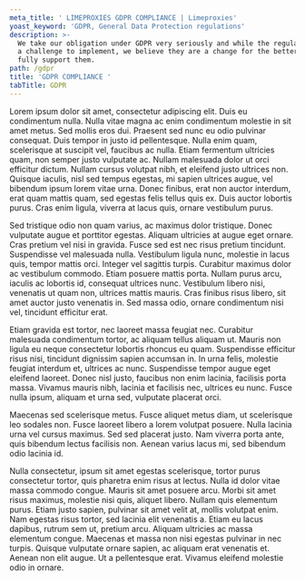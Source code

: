 ```yaml
---
meta_title: ' LIMEPROXIES GDPR COMPLIANCE | Limeproxies'
yoast_keyword: 'GDPR, General Data Protection regulations'
description: >-
  We take our obligation under GDPR very seriously and while the regulations are
  a challenge to implement, we believe they are a change for the better and
  fully support them.
path: /gdpr
title: 'GDPR COMPLIANCE '
tabTitle: GDPR
---
```

Lorem ipsum dolor sit amet, consectetur adipiscing elit. Duis eu condimentum nulla. Nulla vitae magna ac enim condimentum molestie in sit amet metus. Sed mollis eros dui. Praesent sed nunc eu odio pulvinar consequat. Duis tempor in justo id pellentesque. Nulla enim quam, scelerisque at suscipit vel, faucibus ac nulla. Etiam fermentum ultricies quam, non semper justo vulputate ac. Nullam malesuada dolor ut orci efficitur dictum. Nullam cursus volutpat nibh, et eleifend justo ultrices non. Quisque iaculis, nisl sed tempus egestas, mi sapien ultrices augue, vel bibendum ipsum lorem vitae urna. Donec finibus, erat non auctor interdum, erat quam mattis quam, sed egestas felis tellus quis ex. Duis auctor lobortis purus. Cras enim ligula, viverra at lacus quis, ornare vestibulum purus.

Sed tristique odio non quam varius, ac maximus dolor tristique. Donec vulputate augue et porttitor egestas. Aliquam ultricies at augue eget ornare. Cras pretium vel nisi in gravida. Fusce sed est nec risus pretium tincidunt. Suspendisse vel malesuada nulla. Vestibulum ligula nunc, molestie in lacus quis, tempor mattis orci. Integer vel sagittis turpis. Curabitur maximus dolor ac vestibulum commodo. Etiam posuere mattis porta. Nullam purus arcu, iaculis ac lobortis id, consequat ultrices nunc. Vestibulum libero nisi, venenatis ut quam non, ultrices mattis mauris. Cras finibus risus libero, sit amet auctor justo venenatis in. Sed massa odio, ornare condimentum nisi vel, tincidunt efficitur erat.

Etiam gravida est tortor, nec laoreet massa feugiat nec. Curabitur malesuada condimentum tortor, ac aliquam tellus aliquam ut. Mauris non ligula eu neque consectetur lobortis rhoncus eu quam. Suspendisse efficitur risus nisi, tincidunt dignissim sapien accumsan in. In urna felis, molestie feugiat interdum et, ultrices ac nunc. Suspendisse tempor augue eget eleifend laoreet. Donec nisl justo, faucibus non enim lacinia, facilisis porta massa. Vivamus mauris nibh, lacinia et facilisis nec, ultrices eu nunc. Fusce nulla ipsum, aliquam et urna sed, vulputate placerat orci.

Maecenas sed scelerisque metus. Fusce aliquet metus diam, ut scelerisque leo sodales non. Fusce laoreet libero a lorem volutpat posuere. Nulla lacinia urna vel cursus maximus. Sed sed placerat justo. Nam viverra porta ante, quis bibendum lectus facilisis non. Aenean varius lacus mi, sed bibendum odio lacinia id.

Nulla consectetur, ipsum sit amet egestas scelerisque, tortor purus consectetur tortor, quis pharetra enim risus at lectus. Nulla id dolor vitae massa commodo congue. Mauris sit amet posuere arcu. Morbi sit amet risus maximus, molestie nisi quis, aliquet libero. Nullam quis elementum purus. Etiam justo sapien, pulvinar sit amet velit at, mollis volutpat enim. Nam egestas risus tortor, sed lacinia elit venenatis a. Etiam eu lacus dapibus, rutrum sem ut, pretium arcu. Aliquam ultricies ac massa elementum congue. Maecenas et massa non nisi egestas pulvinar in nec turpis. Quisque vulputate ornare sapien, ac aliquam erat venenatis et. Aenean non elit augue. Ut a pellentesque erat. Vivamus eleifend molestie odio in ornare.
